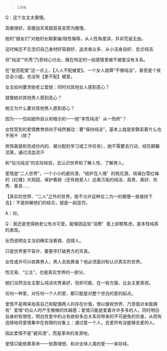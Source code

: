 > Link: 

Q：这个女主太傲慢。

高傲很好，高傲加天真就容易变质为傲慢。

她的"朋友们"对她的长期蒙骗/隐性侮辱，从人性角度讲，并非荒诞无由。

这时候还不忘念叨自己身材好容貌好、追求者众多、从小洁身自好、忠贞纯洁.

但"纯洁“”优秀“乃至倾心付出，跟在特定的一段感情里被不被爱没有关系。

在”是否配爱"这一点上，【人人不配被爱】。一个女人就算“不够纯洁”，甚至是个夜总会小姐，也没有【更不配】被爱。

女主如何要求她老公爱她：同时对其他女人感到恶心？

就像她对其他男人感到恶心？

她又为什么要对其他男人感到恶心？

因为一一恰如她所自认和暗示的一一她“本性纯洁〞从一而终”？

女性受到的爱情教育倾向于纯然被动：要"保持纯洁”，基本上就是安静呆着什么也不用干（除了

修饰美貌和完成份内的、被分配的学习或工作任务），她不需要去行动，经历颠簸流离，通过流血流汗

和“玷污纯洁”的实际经验，去认识世界和了解人性、了解男人。

爱情是”二人世界”，一个小小的避风港，“结庐在人境〞的桃花源，琉璃白雪红梅的《红楼》大观园，保护着她（还有她爱人）远离污垢的纯洁、高贵、美好、优秀、善良……

【真实的世界、“二人”之外的世界，绝不允许这种合二为一的傲慢一直维持下去】：不是拆解他们的结合，就是一起惩罚。

A：对。

Q：我还是觉得她老公有点可爱。能够因这些"消费〞患上抑郁焦虑，是本性纯真的表现。

反而说明女主当初确实没看错、选错人。

只是世界更不容许、要更早打破男方的天真。

女性或许可以依靠男人，男人去依靠谁？他必须面对和认识真实的世界。

性交易、“公主”，也是真实世界的一部分。

她们当然没女主那么纯洁优秀美好，但却可能、在一些方面、比女主更真视。

任何一种爱，对任何一个人的爱，都只能是对整个世白的爱的起点。

爱情不是用来抬高自己和配偶两人的存在价值，借以傲祝世界，乃至面对未能拥有〞爱情^的众人时产生微微的优越感；爱情只能是爱着许许多多的人，同时明白自身的有限性，明白性爱中的占有欲和多边关系将带来的不可避免的伤害，从而有选择地将爱情集中在有限的对象上：通过爱一个人，去爱所有没能够去爱的人。

因此爱情不是"避风港”，而是革命的发源地。

爱情只能依靠革命一一依靠理想、和对全体人类的爱一一来存续。
